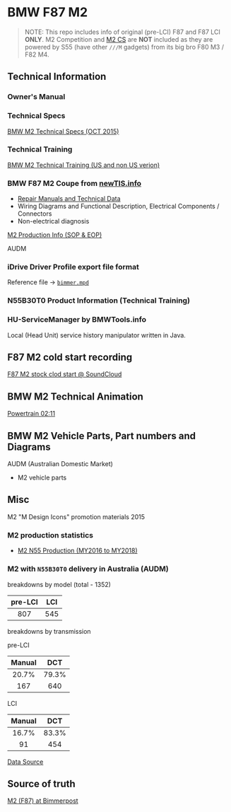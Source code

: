 # BMW F87 M2

> NOTE: This repo includes info of original (pre-LCI) F87 and F87 LCI **ONLY**. M2 Competition and [M2 CS](https://f87.bimmerpost.com/forums/showthread.php?t=1666448) are **NOT** included as they are powered by S55 (have other `///M` gadgets) from its big bro F80 M3 / F82 M4.

## Technical Information

### Owner's Manual

### Technical Specs

[BMW M2 Technical Specs (OCT 2015)](https://f87.bimmerpost.com/forums/showthread.php?t=1201088)

### Technical Training

[BMW M2 Technical Training (US and non US verion)](https://f87.bimmerpost.com/forums/showthread.php?t=1201088)

### BMW F87 M2 Coupe from [newTIS.info](https://newtis.info)

- [Repair Manuals and Technical Data](https://newtis.info/tisv2/a/en/f87-m2-cou/repair-manuals/) 
- Wiring Diagrams and Functional Description, Electrical Components / Connectors
- Non-electrical diagnosis

[M2 Production Info (SOP & EOP)](https://www.bimmerarchive.org/e-code/f87.html)

AUDM


### iDrive Driver Profile export file format
Reference file -> [`bimmer.mpd`](data/bimmer.mpd)


### N55B30T0 Product Information (Technical Training)


### HU-ServiceManager by BMWTools.info

Local (Head Unit) service history manipulator written in Java.


## F87 M2 cold start recording

[F87 M2 stock clod start @ SoundCloud](https://soundcloud.com/terrywan9/f87-m2-cold-start)


## BMW M2 Technical Animation

[Powertrain 02:11](https://youtu.be/xx586o5cwFk)


## BMW M2 Vehicle Parts, Part numbers and Diagrams

AUDM (Australian Domestic Market)

- M2 vehicle parts


## Misc

M2 "M Design Icons" promotion materials 2015


### M2 production statistics
- [M2 N55 Production (MY2016 to MY2018)](https://f87.bimmerpost.com/forums/showthread.php?t=1404565)


### M2 with `N55B30T0` delivery in Australia (AUDM)

breakdowns by model (total - 1352)

| pre-LCI| LCI   |
| :----: | :----:|
| 807    | 545   |

breakdowns by transmission

pre-LCI

| Manual | DCT    |
| :----: | :----: |
| 20.7%  | 79.3%  |
| 167    | 640    |

LCI

| Manual | DCT    |
| :----: | :----: |
| 16.7%  | 83.3%  |
| 91     | 454    |

[Data Source](https://f87.bimmerpost.com/forums/showthread.php?t=1404565&page=12)


## Source of truth

[M2 (F87) at Bimmerpost](https://f87.bimmerpost.com/forums/showthread.php?t=1201088)
